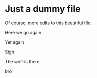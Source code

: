 # Just a dummy file


Of course, more edits to this beautiful file.

Here we go again

Yet again

Sigh

The wolf is there

bro
